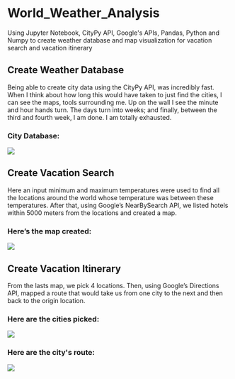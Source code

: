 # World_Weather_Analysis 
Using Jupyter Notebook, CityPy API, Google's APIs, Pandas, Python and Numpy to create weather database and map visualization for vacation search and vacation itinerary 

## Create Weather Database
Being able to create city data using the CityPy API, was incredibly fast. 
When I think about how long this would have taken to just find the cities, I can see the maps, tools surrounding me. Up on the wall I see the minute and hour hands turn. The days turn into weeks; and finally, between the third and fourth week, I am done. I am totally exhausted.  

### City Database: 
![](Images/CityDatabase.png)

## Create Vacation Search
Here an input minimum and maximum temperatures were used to find all the locations around the  world whose temperature was between these temperatures. After that, using Google’s 
NearBySearch API, we listed hotels within 5000 meters from the locations and created a map. 

### Here’s the map created: 
![](Images/WeatherPy_vacation_map.png)

## Create Vacation Itinerary
From the lasts map, we pick 4 locations. Then, using Google’s Directions API, mapped a route that would take us from one city to the next and then back to the origin location. 

### Here are the cities picked: 
![](Images/WeatherPy_travel_map_markers.png)

### Here are the city's route:
![](Images/WeatherPy_travel_map.png)
